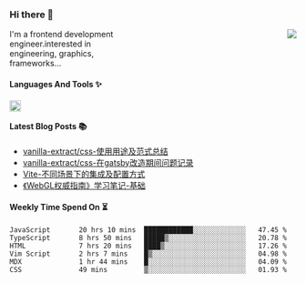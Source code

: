 <!--
**zhaohuanyuu/zhaohuanyuu** is a ✨ _special_ ✨ repository because its `README.md` (this file) appears on your GitHub profile.
-->

### Hi there 👋

<picture>
  <source media="(prefers-color-scheme: dark)" srcset="https://github-readme-stats.vercel.app/api?username=zhaohuanyuu&count_private=true&show_icons=true&theme=city_lights&hide_title=true">
  <img align="right" src="https://github-readme-stats.vercel.app/api?username=zhaohuanyuu&count_private=true&show_icons=true&hide_title=true">
</picture>

<p align="left" style="width:40%">I'm a frontend development engineer.interested in engineering, graphics, frameworks...</p>

#### Languages And Tools ✨

<img align="left" height="20" src="https://skillicons.dev/icons?i=js,ts,nodejs,react,vue,gatsby,materialui,graphql,nestjs,electron,flutter" />

</br>

#### Latest Blog Posts 📚
<!-- BLOG-POST-LIST:START -->
- [vanilla-extract/css-使用用途及范式总结](https://zhy.gatsbyjs.io/blog/vanilla-usage)
- [vanilla-extract/css-在gatsby改造期间问题记录](https://zhy.gatsbyjs.io/blog/vanilla-order-conflict)
- [Vite-不同场景下的集成及配置方式](https://zhy.gatsbyjs.io/blog/vite-integrations)
- [《WebGL权威指南》学习笔记-基础](https://zhy.gatsbyjs.io/blog/webgl-basic)
<!-- BLOG-POST-LIST:END -->

#### Weekly Time Spend On ⏳
<!--START_SECTION:waka-->

```text
JavaScript       20 hrs 10 mins  ████████████░░░░░░░░░░░░░   47.45 %
TypeScript       8 hrs 50 mins   █████▒░░░░░░░░░░░░░░░░░░░   20.78 %
HTML             7 hrs 20 mins   ████▒░░░░░░░░░░░░░░░░░░░░   17.26 %
Vim Script       2 hrs 7 mins    █▒░░░░░░░░░░░░░░░░░░░░░░░   04.98 %
MDX              1 hr 44 mins    █░░░░░░░░░░░░░░░░░░░░░░░░   04.09 %
CSS              49 mins         ▒░░░░░░░░░░░░░░░░░░░░░░░░   01.93 %
```

<!--END_SECTION:waka-->
